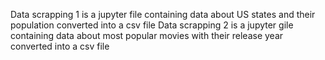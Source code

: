 Data scrapping 1 is a jupyter file containing data about US states and their population converted into a csv file
Data scrapping 2 is a jupyter gile containing data about most popular movies with their release year converted into a csv file
